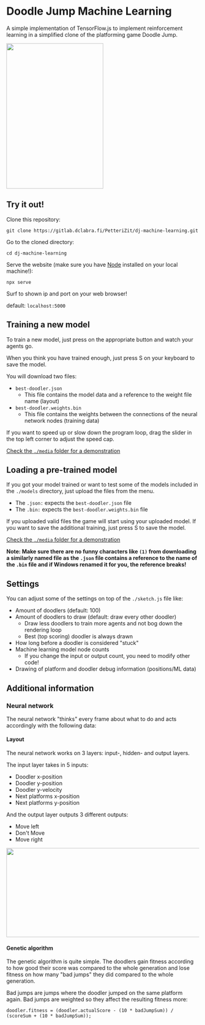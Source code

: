 # Doodle Jump Machine Learning

A simple implementation of TensorFlow.js to implement reinforcement learning in a simplified clone of the platforming game Doodle Jump.

<img src="https://gitlab.dclabra.fi/PetteriZit/dj-machine-learning/-/raw/master/media/screenshot.png?raw=true" width="253" height="380" />

## Try it out!

Clone this repository:

`git clone https://gitlab.dclabra.fi/PetteriZit/dj-machine-learning.git`

Go to the cloned directory:

`cd dj-machine-learning`

Serve the website (make sure you have [Node](https://nodejs.org/en/) installed on your local machine!): 

`npx serve`

Surf to shown ip and port on your web browser!

default: `localhost:5000`

## Training a new model

To train a new model, just press on the appropriate button and watch your agents go.

When you think you have trained enough, just press S on your keyboard to save the model.

You will download two files: 
* `best-doodler.json`
   * This file contains the model data and a reference to the weight file name (layout)
* `best-doodler.weights.bin`
   * This file contains the weights between the connections of the neural network nodes (training data)

If you want to speed up or slow down the program loop, drag the slider in the top left corner to adjust the speed cap.

[Check the `./media` folder for a demonstration](https://gitlab.dclabra.fi/PetteriZit/dj-machine-learning/-/blob/master/media/new.mp4)

## Loading a pre-trained model

If you got your model trained or want to test some of the models included in the `./models` directory, just upload the files from the menu.
* The `.json:` expects the `best-doodler.json` file
* The `.bin:` expects the `best-doodler.weights.bin` file

If you uploaded valid files the game will start using your uploaded model. If you want to save the additional training, just press S to save the model.

[Check the `./media` folder for a demonstration](https://gitlab.dclabra.fi/PetteriZit/dj-machine-learning/-/blob/master/media/pretrained.mp4)

**Note: Make sure there are no funny characters like `(1)` from downloading a similarly named file as the `.json` file contains a reference to the name of the `.bin` file and if Windows renamed it for you, the reference breaks!**

## Settings

You can adjust some of the settings on top of the `./sketch.js` file like:

* Amount of doodlers (default: 100)
* Amount of doodlers to draw (default: draw every other doodler)
    * Draw less doodlers to train more agents and not bog down the rendering loop
    * Best (top scoring) doodler is always drawn
* How long before a doodler is considered "stuck"
* Machine learning model node counts
    * If you change the input or output count, you need to modify other code!
* Drawing of platform and doodler debug information (positions/ML data)

## Additional information

### Neural network

The neural network "thinks" every frame about what to do and acts accordingly with the following data:

#### Layout
The neural network works on 3 layers: input-, hidden- and output layers.

The input layer takes in 5 inputs:
* Doodler x-position
* Doodler y-position
* Doodler y-velocity
* Next platforms x-position
* Next platforms y-position

And the output layer outputs 3 different outputs:
* Move left
* Don't Move
* Move right

<img src="https://gitlab.dclabra.fi/PetteriZit/dj-machine-learning/-/raw/master/media/ai_diagram_drawio.png?raw=true" width="600" height="233" />

#### Genetic algorithm

The genetic algorithm is quite simple. The doodlers gain fitness according to how good their score was compared to the whole generation and lose fitness on how many "bad jumps" they did compared to the whole generation.

Bad jumps are jumps where the doodler jumped on the same platform again. Bad jumps are weighted so they affect the resulting fitness more:

`doodler.fitness = (doodler.actualScore - (10 * badJumpSum)) / (scoreSum + (10 * badJumpSum));`



